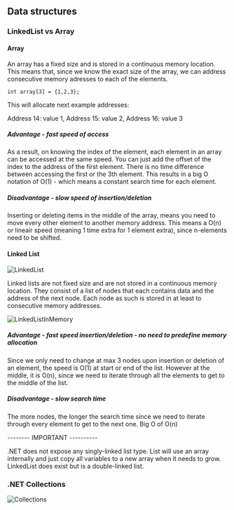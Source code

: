## Data structures

### LinkedList vs Array

#### Array

An array has a fixed size and is stored in a continuous memory location. This means that, since we know the exact size of the array, we can address consecutive memory adresses to each of the elements.

```
int array[3] = {1,2,3};
```

This will allocate next example addresses:

Address 14: value 1,
Address 15: value 2,
Address 16: value 3

##### Advantage - fast speed of access

As a result, on knowing the index of the element, each element in an array can be accessed at the same speed. You can just add the offset of the index to the address of the first element. There is no time difference between accessing the first or the 3th element.
This results in a big O notation of O(1) - which means a constant search time for each element.

##### Disadvantage - slow speed of insertion/deletion

Inserting or deleting items in the middle of the array, means you need to move every other element to another memory address. This means a O(n) or lineair speed (meaning 1 time extra for 1 element extra), since n-elements need to be shifted.


#### Linked List

![LinkedList](\img\LinkedList.png)

Linked lists are not fixed size and are not stored in a continuous memory location. They consist of a list of nodes that each contains data and the address of the next node.
Each node as such is stored in at least to consecutive memory addresses.

![LinkedListInMemory](\img\LinkedListInMemory.PNG)

##### Advantage - fast speed insertion/deletion - no need to predefine memory allocation

Since we only need to change at max 3 nodes upon insertion or deletion of an element, the speed is O(1) at start or end of the list. However at the middle, it is O(n), since we need to iterate through all the elements to get to the middle of the list.

##### Disadvantage - slow search time

The more nodes, the longer the search time since we need to iterate through every element to get to the next one. Big O of O(n)


-------- IMPORTANT ----------

.NET does not expose any singly-linked list type. List will use an array internally and just copy all variables to a new array when it needs to grow. LinkedList does exist but is a double-linked list.



### .NET Collections

![Collections](\img\collections.png)